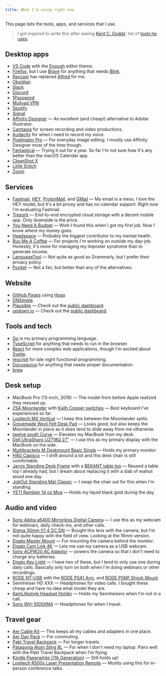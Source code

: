 ```yaml
---
title: What I'm using right now
---
```


This page lists the tools, apps, and services that I use.

> I got inspired to write this after seeing [Kent C. Dodds](https://kentcdodds.com)' list of [tools he uses](https://kentcdodds.com/uses).

## Desktop apps

- [VS Code](https://code.visualstudio.com/) with the [Enough](https://github.com/marcusolsson/vscode-theme-enough) editor theme.
- [Firefox](https://www.mozilla.org/en-US/firefox), but I use [Brave](https://brave.com/) for anything that needs [Blink](https://en.wikipedia.org/wiki/Blink_(browser_engine)).
- [Raycast](https://www.raycast.com/) has replaced [Alfred](https://www.alfredapp.com/) for me.
- [Obsidian](https://obsidian.md/)
- [Slack](https://slack.com/)
- [Discord](https://discord.com/)
- [1Password](https://1password.com/)
- [Mullvad VPN](https://mullvad.net/)
- [Spotify](https://www.spotify.com)
- [Signal](https://signal.org)
- [Affinity Designer](https://affinity.serif.com) — An excellent (and cheap!) alternative to Adobe Illustrator.
- [Camtasia](https://www.techsmith.com/video-editor.html) for screen recording and video productions.
- [Audacity](https://www.audacityteam.org/) for when I need to record my voice.
- [Pixelmator Pro](https://www.pixelmator.com/pro/) — For everyday image editing. I mostly use Affinity Designer most of the time though.
- [Fantastical](https://flexibits.com/fantastical) — Trying it out for a year. So far I'm not sure how it's any better than the macOS Calendar app.
- [CleanShot X](https://cleanshot.com/)
- [Little Snitch](https://www.obdev.at/products/littlesnitch)
- [Zoom](https://zoom.us/)

## Services

- [Fastmail](https://www.fastmail.com), [HEY](https://www.hey.com/), [ProtonMail](https://protonmail.com/), and [GMail](https://mail.google.com) — My email is a mess. I love the HEY model, but it's a bit pricey and has no calendar support. Right now I'm evaluating Fastmail.
- [Tresorit](https://tresorit.com/) — End-to-end encrypted cloud storage with a decent mobile app. Only downside is the price.
- [You Need A Budget](https://youneedabudget.com) — Wish I found this when I got my first job. Now I know where my money goes.
- [Headspace](https://www.headspace.com/) — Probably the biggest contributor to my mental health.
- [Buy Me A Coffee](https://buymeacoffee.com) — For projects I'm working on outside my day-job. Honestly, it's more for managing my imposter syndrome than to generate income.
- [LanguageTool](https://languagetool.org/) — Not quite as good as Grammarly, but I prefer their privacy policy.
- [Pocket](https://getpocket.com) — Not a fan, but better than any of the alternatives.

## Website

- [GitHub Pages](https://pages.github.com/) using [Hugo](https://gohugo.io)
- [DNSimple](https://dnsimple.com)
- [Plausible](https://plausible.io) — Check out the [public dashboard](https://plausible.io/marcus.se.net).
- [updown.io](https://updown.io) — Check out the [public dashboard](https://status.marcus.se.net/).

## Tools and tech

- [Go](https://go.dev/) is my primary programming language.
- [TypeScript](https://www.typescriptlang.org/) for anything that needs to run in the browser.
- [React](https://reactjs.org/) for more complex web applications, though I'm excited about [Svelte](https://svelte.dev/).
- [rescript](https://rescript-lang.org/) for late night functional programming.
- [Docusaurus](https://docusaurus.io/) for anything that needs proper documentation.
- [brew](https://brew.sh/)

## Desk setup

- MacBook Pro (13-inch, 2019) — The model from before Apple realized they messed up.
- [ZSA Moonlander](https://www.zsa.io/moonlander/) with [Kailh Copper switches](https://www.zsa.io/planck/keyswitches/) — Best keyboard I've experienced so far.
- [Logitech MX Vertical](https://www.logitech.com/en-us/products/mice/mx-vertical-ergonomic-mouse.html) — I keep this between the Moonlander splits.
- [Grovemade Wool Felt Desk Pad](https://grovemade.com/product/wool-felt-desk-pad/) — Looks good, but also keeps the Moonlander in place as it does tend to slide away from me otherwise.
- [twelve south Curve](https://www.twelvesouth.com/products/curve-for-macbook) — Elevates my MacBook from my desk.
- [Dell UltraSharp U2718Q 27"](https://www.dell.com/en-si/work/shop/cty/pdp/spd/dell-u2718q-monitor) — I use this as my primary display with the MacBook on the side.
- [Multibrackets M Deskmount Basic Single](https://products.multibrackets.com/en/desktop-display-mounts/vesa-desktop-mounts/m-deskmount-basic-single) — Holds my primary monitor.
- [HÅG Capisco](https://store.flokk.com/sweden/en-gb/products/hag-capisco) — I shift around a lot and this desk chair is still comfortable.
- [Jarvis Standing Desk Frame](https://www.fully.com/en-eu/standing-desks/jarvis/jarvis-frame-only.html) with a [BEKANT table top](https://www.ikea.com/us/en/p/bekant-tabletop-white-60253184/) — Reused a table top I already had, but I dream about replacing it with a slab of walnut wood one day.
- [JobOut Standing Mat Classic](https://jobout.com/en/product/jobout-standing-mat-classic/) — I swap the chair out for this when I'm standing.
- [YETI Rambler 14 oz Mug](https://www.yeti.com/en_US/drinkware/mugs/14oz/21071500592.html) — Holds my liquid black gold during the day.

## Audio and video

- [Sony Alpha a6400 Mirrorless Digital Camera](https://www.amazon.com/dp/B07VGB9BBH) — I use this as my webcam for webinars, daily check-ins, and other calls.
- [Sigma 30mm f/1,4 DC DN](https://www.amazon.com/dp/B01C3SCKI6) — Bought this lens with the camera, but I'm not quite happy with the field of view. Looking at the 16mm version.
- [Elgato Master Mount](https://www.elgato.com/en/master-mount) — For mounting the camera behind the monitor.
- [Elgato Cam Link 4K](https://www.elgato.com/en/cam-link-4k) — Lets me use my camera as a USB webcam.
- [Sony ACPW20 AC Adaptor](https://www.amazon.com/Sony-ACPW20-AC-Adaptor-Black/dp/B003OBUJD0) — powers the camera so that I don't need to charge any batteries.
- [Elgato Key Light](https://www.elgato.com/en/key-light) — I have two of these, but I tend to only use one during daily calls. Basically only turn on both when I'm doing webinars or other recordings.
- [RODE NT-USB](https://www.rode.com/en/microphones/usb/nt-usb) with the [RODE PSA1 Arm](https://stage.rode.com/en/accessories/stands-bars/psa1), and [RODE PSM1 Shock Mount](https://www.rode.com/en/accessories/shock-mounts/psm1).
- Sennheiser HD XXX — Headphones for video calls. I bought these cheap and have no idea what model they are.
- [6amLifestyle Headset Holder](https://www.amazon.com/dp/B01KQDL4D2) — Holds my Sennheisers when I'm not in a call.
- [Sony WH-1000XM4](https://electronics.sony.com/audio/headphones/headband/p/wh1000xm4-b) — Headphones for when I travel.

## Travel gear

- [Aer Cable Kit](https://www.aersf.com/cable-kit-black) — This keeps all my cables and adapters in one place.
- [Aer Day Pack](https://www.aersf.com/day-pack-black) — For commuting.
- [Pakt Travel Backpack](https://paktbags.com/products/the-pakt-travel-backpack) — For longer travels.
- [Patagonia Atom Sling 8L](https://eu.patagonia.com/nl/en/product/atom-sling-bag-8-liters/48261.html) — For when I don't need my laptop. Pairs well with the Pakt Travel Backpack when I'm flying.
- [Kindle Paperwhite (7th Generation)](https://www.amazon.com/Kindle-Paperwhite-reader-Previous-Generation/dp/B00QJE3MGU) — Still holds up!
- [Logitech R500s Laser Presentation Remote](https://www.logitech.com/en-us/products/presenters/r500s-laser-presentation-remote.910-006518.html) — Mostly using this for in-person conference talks.
